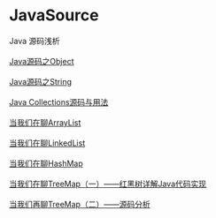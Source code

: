 # JavaSource
Java 源码浅析
<br>
<br>
[Java源码之Object](https://blog.csdn.net/dt235201314/article/details/78318399 "鼠标悬停显示")
<br>
<br>
[Java源码之String](https://blog.csdn.net/dt235201314/article/details/78330377 "鼠标悬停显示")
<br>
<br>
[Java Collections源码与用法](https://blog.csdn.net/dt235201314/article/details/78741922 "鼠标悬停显示")
<br>
<br>
[当我们在聊ArrayList](https://blog.csdn.net/DT235201314/article/details/79867960 "鼠标悬停显示")
<br>
<br>
[当我们在聊LinkedList](https://blog.csdn.net/DT235201314/article/details/80421037 "鼠标悬停显示")
<br>
<br>
[当我们在聊HashMap](https://blog.csdn.net/DT235201314/article/details/80452010 "鼠标悬停显示")
<br>
<br>
[当我们在聊TreeMap（一）——红黑树详解Java代码实现](https://blog.csdn.net/DT235201314/article/details/80661157 "鼠标悬停显示")
<br>
<br>
[当我们再聊TreeMap（二）——源码分析](https://blog.csdn.net/dt235201314/article/details/80690157 "鼠标悬停显示")
<br>
